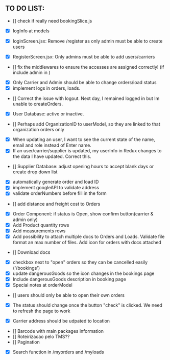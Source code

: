 ## TO DO LIST:

- [] check if really need bookingSlice.js
- [X] logInfo at models

- [X] loginScreen.jsx: Remove /register as only admin must be able to create users
- [X] RegisterScreen.jsx: Only admins must be able to add users/carriers
- [] fix the middlewares to ensure the accesses are assigned correctly! (if include admin in )
- [X] Only Carrier and Admin should be able to change orders/load status
- [X] implement logs in orders, loads.
- [] Correct the issue with logout. Next day, I remained logged in but Im unable to createOrders. 

- [X] User Database: active or inactive.
- [] Perhaps add OrganizationID to userModel, so they are linked to that organization orders only
- [x] When updating an user, I want to see the current state of the name, email and role instead of Enter name.
- [x] If an user/carrier/supplier is updated, my userInfo in Redux changes to the data I have updated. Correct this.

- [] Supplier Database: adjust opening hours to accept blank days or create drop down list

- [X] automatically generate order and load ID
- [X] implement googleAPI to validate address
- [X] validate orderNumbers before fill in the form
- [] add distance and freight cost to Orders
- [x] Order Component: if status is Open, show confirm button(carrier & admin only)
- [X] Add Product quantity rows
- [X] Add measurements rows
- [X] Add possibility to attach multiple docs to Orders and Loads. Validate file format an max number of files. Add icon for orders with docs attached
- [] Download docs
- [X] checkbox next to "open" orders so they can be cancelled easily ('/bookings')
- [X] update dangerousGoods so the icon changes in the bookings page
- [x] Include dangerousGoods description in booking page
- [X] Special notes at orderModel
- [] users should only be able to open their own orders

- [X] The status should change once the button "check" is clicked. We need to refresh the page to work

- [X] Carrier address should be udpated to location

- [] Barcode with main packages information
- [] Roteirizacao pelo TMS??
- [] Pagination
- [X] Search function in /myorders and /myloads